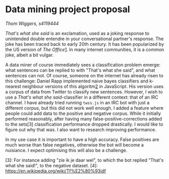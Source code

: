 Data mining project proposal
============================
*Thom Wiggers, s4119444*

*That's what she said* is an exclamation, used as a joking response to unintended
double entendre in your conversational partner's response. The joke has been
traced back to early 20th century. It has been popularized by the US version of
*The Office*[1]. In many internet communities, it is a common joke, albeit a bit
vulgar.

A data miner of course immediately sees a classification problem emerge: what
sentences can be replied to with "That's what she said", and what sentences can
not. Of course, someone on the internet has already risen to this challenge:
Daniel Rapp implemented naive bayes classifiers and k-nearest neighbour versions
of this algoritm[2] in JavaScript. His version uses a corpus of data from
Twitter to classify new sentences. However, I wish to use a *That's what she
said*-classifier in a different context: that of an IRC channel. I have already
tried running `twss.js` in an IRC bot with just a different corpus, but this did
not work well enough. I added a feature where people could add data to the
positive and negative corpus. While it initially performed reasonably, after
having many false-positive-corrections added to the sets[3] classification 
performance dropped drastically. I would like to figure out why that was. I also
want to research improving performance.

In my use case it is important to have a high accuracy. False positives are much
worse than false negatives, otherwise the bot will become a nuisiance. I expect
optimising this will also be a challenge.

[1]: https://en.wikipedia.org/wiki/Said_the_actress_to_the_bishop
[2]: https://github.com/DanielRapp/twss.js
[3]: For instance adding "zie ik je daar wel", to which the bot replied "That's 
     what she said!", to the negative dataset.
[4]: https://en.wikipedia.org/wiki/Tf%E2%80%93idf
